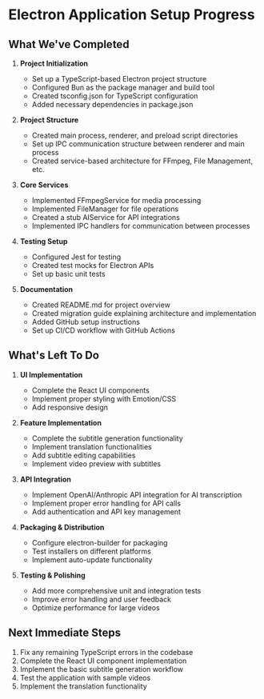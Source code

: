 # Electron Application Setup Progress

## What We've Completed

1. **Project Initialization**

   - Set up a TypeScript-based Electron project structure
   - Configured Bun as the package manager and build tool
   - Created tsconfig.json for TypeScript configuration
   - Added necessary dependencies in package.json

2. **Project Structure**

   - Created main process, renderer, and preload script directories
   - Set up IPC communication structure between renderer and main process
   - Created service-based architecture for FFmpeg, File Management, etc.

3. **Core Services**

   - Implemented FFmpegService for media processing
   - Implemented FileManager for file operations
   - Created a stub AIService for API integrations
   - Implemented IPC handlers for communication between processes

4. **Testing Setup**

   - Configured Jest for testing
   - Created test mocks for Electron APIs
   - Set up basic unit tests

5. **Documentation**
   - Created README.md for project overview
   - Created migration guide explaining architecture and implementation
   - Added GitHub setup instructions
   - Set up CI/CD workflow with GitHub Actions

## What's Left To Do

1. **UI Implementation**

   - Complete the React UI components
   - Implement proper styling with Emotion/CSS
   - Add responsive design

2. **Feature Implementation**

   - Complete the subtitle generation functionality
   - Implement translation functionalities
   - Add subtitle editing capabilities
   - Implement video preview with subtitles

3. **API Integration**

   - Implement OpenAI/Anthropic API integration for AI transcription
   - Implement proper error handling for API calls
   - Add authentication and API key management

4. **Packaging & Distribution**

   - Configure electron-builder for packaging
   - Test installers on different platforms
   - Implement auto-update functionality

5. **Testing & Polishing**
   - Add more comprehensive unit and integration tests
   - Improve error handling and user feedback
   - Optimize performance for large videos

## Next Immediate Steps

1. Fix any remaining TypeScript errors in the codebase
2. Complete the React UI component implementation
3. Implement the basic subtitle generation workflow
4. Test the application with sample videos
5. Implement the translation functionality
